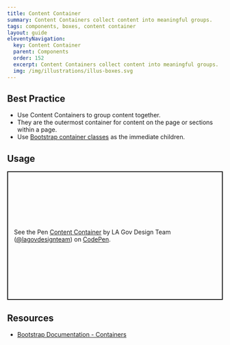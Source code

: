```yaml
---
title: Content Container
summary: Content Containers collect content into meaningful groups.
tags: components, boxes, content container
layout: guide
eleventyNavigation:
  key: Content Container
  parent: Components
  order: 152
  excerpt: Content Containers collect content into meaningful groups.
  img: /img/illustrations/illus-boxes.svg
---
```


## Best Practice

- Use Content Containers to group content together.
- They are the outermost container for content on the page or sections within a page.
- Use [Bootstrap container classes](/foundation/layout-grid/) as the immediate children.

## Usage

<p class="codepen" data-height="300" data-default-tab="result" data-slug-hash="JojxMBq" data-pen-title="Content Container" data-editable="true" data-user="lagovdesignteam" style="height: 300px; box-sizing: border-box; display: flex; align-items: center; justify-content: center; border: 2px solid; margin: 1em 0; padding: 1em;">
  <span>See the Pen <a href="https://codepen.io/lagovdesignteam/pen/JojxMBq">
  Content Container</a> by LA Gov Design Team (<a href="https://codepen.io/lagovdesignteam">@lagovdesignteam</a>)
  on <a href="https://codepen.io">CodePen</a>.</span>
</p>
<script async src="https://public.codepenassets.com/embed/index.js"></script>

## Resources

- [Bootstrap Documentation - Containers](https://getbootstrap.com/docs/5.3/layout/containers/)
